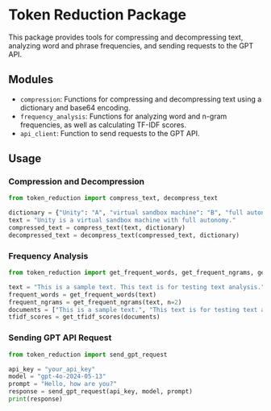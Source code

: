 
# Token Reduction Package

This package provides tools for compressing and decompressing text, analyzing word and phrase frequencies, and sending requests to the GPT API.

## Modules

- `compression`: Functions for compressing and decompressing text using a dictionary and base64 encoding.
- `frequency_analysis`: Functions for analyzing word and n-gram frequencies, as well as calculating TF-IDF scores.
- `api_client`: Function to send requests to the GPT API.

## Usage

### Compression and Decompression

```python
from token_reduction import compress_text, decompress_text

dictionary = {"Unity": "A", "virtual sandbox machine": "B", "full autonomy": "C"}
text = "Unity is a virtual sandbox machine with full autonomy."
compressed_text = compress_text(text, dictionary)
decompressed_text = decompress_text(compressed_text, dictionary)
```

### Frequency Analysis

```python
from token_reduction import get_frequent_words, get_frequent_ngrams, get_tfidf_scores

text = "This is a sample text. This text is for testing text analysis."
frequent_words = get_frequent_words(text)
frequent_ngrams = get_frequent_ngrams(text, n=2)
documents = ["This is a sample text.", "This text is for testing text analysis."]
tfidf_scores = get_tfidf_scores(documents)
```

### Sending GPT API Request

```python
from token_reduction import send_gpt_request

api_key = "your_api_key"
model = "gpt-4o-2024-05-13"
prompt = "Hello, how are you?"
response = send_gpt_request(api_key, model, prompt)
print(response)
```
